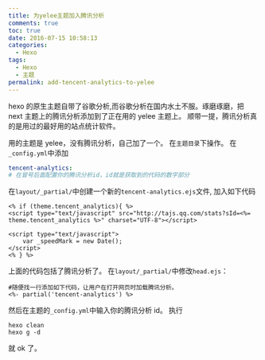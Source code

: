 ```yaml
---
title: 为yelee主题加入腾讯分析
comments: true
toc: true
date: 2016-07-15 10:58:13
categories:
  - Hexo
tags:
  - Hexo
  - 主题
permalink: add-tencent-analytics-to-yelee
---
```


hexo 的原生主题自带了谷歌分析,而谷歌分析在国内水土不服。琢磨琢磨，把 next 主题上的腾讯分析添加到了正在用的 yelee 主题上。
顺带一提，腾讯分析真的是用过的最好用的站点统计软件。

<!-- more -->

用的主题是 yelee，没有腾讯分析，自己加了一个。
在`主题目录`下操作。
在`_config.yml`中添加

```yml
tencent-analytics:
# 在冒号后面配置你的腾讯分析id，id就是获取到的代码的数字部分
```

在`layout/_partial/`中创建一个新的`tencent-analytics.ejs`文件,
加入如下代码

```ejs
<% if (theme.tencent_analytics){ %>
<script type="text/javascript" src="http://tajs.qq.com/stats?sId=<%= theme.tencent_analytics %>" charset="UTF-8"></script>

<script type="text/javascript">
    var _speedMark = new Date();
</script>
<% } %>
```

上面的代码包括了腾讯分析了。
在`layout/_partial/`中修改`head.ejs`：

```ejs
#随便找一行添加如下代码，让用户在打开网页时加载腾讯分析。
<%- partial('tencent-analytics') %>
```

然后在主题的`_config.yml`中输入你的腾讯分析 id。
执行

```
hexo clean
hexo g -d
```

就 ok 了。
